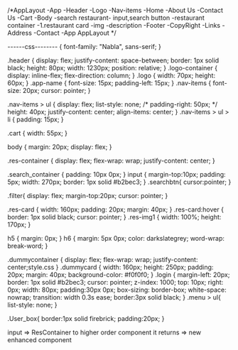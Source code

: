 <!-- # react-basics

<!-- *this is our plan of app -->

 /*AppLayout
    -App
        -Header
            -Logo
            -Nav-items
                -Home
                -About Us
                -Contact Us
                -Cart
        -Body
            -search restaurant- input,search button
            -restaurant container
                -1.restaurant card
                    -img
                    -description
        -Footer
            -CopyRight
            -Links
            -Address
            -Contact
    -App
  AppLayout
*/

------css--------
 {
  font-family: "Nabla", sans-serif;
}

.header {
  display: flex;
  justify-content: space-between;
  border: 1px solid black;
  height: 80px;
  width: 1230px;
  position: relative;
}
.logo-container {
  display: inline-flex;
  flex-direction: column;
}
.logo {
  width: 70px;
  height: 60px;
}
.app-name {
  font-size: 15px;
  padding-left: 15px;
}
.nav-items {
  font-size: 20px;
  cursor: pointer;
}

.nav-items > ul {
  display: flex;
  list-style: none;
  /* padding-right: 50px; */
  height: 40px;
  justify-content: center;
  align-items: center;
}
.nav-items > ul > li {
  padding: 15px;
}

.cart {
  width: 55px;
}

body {
  margin: 20px;
  display: flex;
}

.res-container {
  display: flex;
  flex-wrap: wrap;
  justify-content: center;
}

.search_container {
  padding: 10px 0px;
}
input {
    margin-top:10px;
  padding: 5px;
  width: 270px;
  border: 1px solid #b2bec3;
}
.searchbtn{
    cursor:pointer;
}

.filter{
display: flex;
margin-top:20px;
cursor: pointer;
}

.res-card {
  width: 160px;
  padding: 20px;
  margin: 40px;
}
.res-card:hover {
  border: 1px solid black;
  cursor: pointer;
}
.res-img1 {
  width: 100%;
  height: 170px;
}

h5 {
  margin: 0px;
}
h6 {
  margin: 5px 0px;
  color: darkslategrey;
  word-wrap: break-word;
}

.dummycontainer {
  display: flex;
  flex-wrap: wrap;
  justify-content: center;style.css
}
.dummycard {
  width: 160px;
  height: 250px;
  padding: 20px;
  margin: 40px;
  background-color: #f0f0f0;
}
.login {
  margin-left: 20px;
  border: 1px solid #b2bec3;
  cursor: pointer;
  z-index: 1000;
  top: 10px;
  right: 0px;
  width: 80px;
  padding:30px 0px;
  box-sizing: border-box;
  white-space: nowrap;
  transition: width 0.3s ease;
  border:3px solid black;
}
.menu > ul{
  list-style: none;
}

.User_box{
  border:1px solid firebrick;
  padding:20px;
}
 
 input => ResContainer to higher order component it returns => new enhanced component
